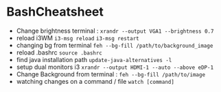 # BashCheatsheet
- Change brightness terminal :
`xrandr --output VGA1 --brightness 0.7`
- reload i3WM
`i3-msg reload`
`i3-msg restart`
- changing bg from terminal
`feh --bg-fill /path/to/background_image`
- reload .bashrc
`source .bashrc`
- find java installation path
`update-java-alternatives -l`
- setup dual monitors i3 
`xrandr --output HDMI-1 --auto --above eDP-1`
- Change Background from terminal :
`feh --bg-fill /path/to/image`
- watching changes on a command / file
`watch [command]`
